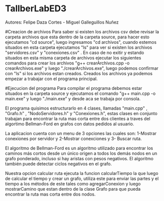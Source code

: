 # TallberLabED3

Autores: Felipe Daza Cortes - Miguel Galleguillos Nuñez
         
#Creacion de archivos
Para saber si existen los archivos csv debe revisar la carpeta archivos que esta dentro de la carpeta source, para hacer esto ejecutamos "cd source", luego ingresamos "cd archivos", cuando estemos situados en esta carpeta ejecutamos "ls" para ver si existen los archivos "servidores.csv" y "conexiones.csv" . En caso de no exitir y estando situados en esta misma carpeta de archivos ejecutar los siguientes comandos para crear los archivos
"g++ crearArchivos.cpp -o crearArchivos.exe" y luego "./crearArchivos.exe", luego podemos confirmar con "ls" si los archivos estan creados. Creados los archivos ya podemos empezar a trabajar con el programa principal.

#Ejecucion del programa
Para compilar el programa debemos estar situados en la carpeta source y ejecutamos el comando "g++ main.cpp -o main.exe" y luego "./main.exe" y desde aca se trabaja por consola.

El programa quisimos estructurarlo en 4 clases, llamadas "main.cpp" , "Grafo.h" , "NodoServidores.h" y "Conexiones.h", estas clases en conjunto trabajan para encontrar la ruta mas corta entre dos clientes a traves del algortimo Bellman-Ford en grafos con datos pedidos al usuario.

La aplicacion cuenta con un menu de 3 opciones las cuales son: 1-Mostrar conexiones por servidor y 2-Mostrar conexciones y 3- Buscar ruta.

El algoritmo de Bellman-Ford es un algoritmo utilizado para encontrar los caminos más cortos desde un único origen a todos los demás nodos en un grafo ponderado, incluso si hay aristas con pesos negativos. El algoritmo también puede detectar ciclos negativos en el grafo.

Nuestra opcion calcular ruta ejecuta la funcion calcularTiempo la que luego de calcular el tiempo y crear un grafo, utiliza este para enviar las partes y el tiempo a los métodos de este tales como agregarConexion y luego mostrarCamino que estan dentro de la clase Grafo para que pueda encontrar la ruta mas corta entre dos nodos.










